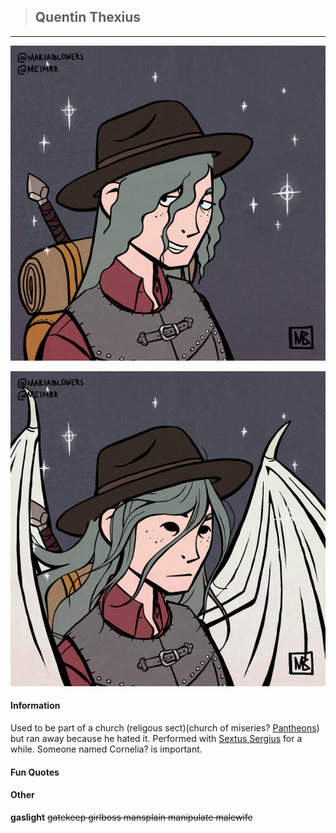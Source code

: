 >## Quentin Thexius

--- 

![quentin_human](../../../Templates/images/quentin.png "Quentin Thexius high form")

![quentin_shroud](../../../Templates/images/quentin_shroud.png "Quentin Thexius high but like an angel form")

#### Information

Used to be part of a church (religous sect)(church of miseries? [Pantheons](../../Religion/Pantheons.md)) but ran away because he hated it. Performed with [Sextus Sergius](../NPCs/Sextus%20Sergius.md) for a while.
Someone named Cornelia? is important.

#### Fun Quotes

#### Other

**gaslight** ~~gatekeep girlboss mansplain manipulate malewife~~